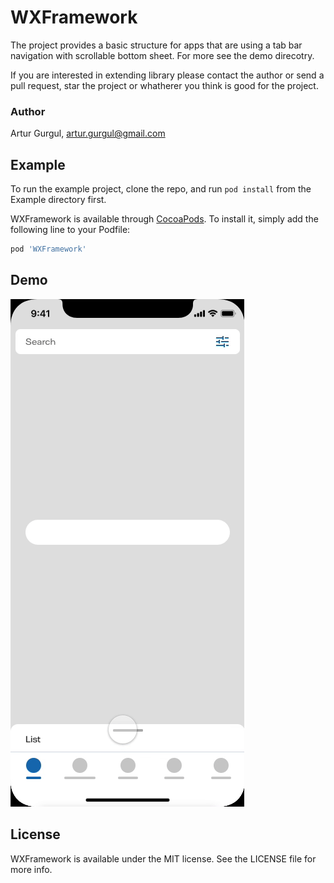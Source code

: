 # WXFramework

The project provides a basic structure for apps that are using a tab bar navigation with scrollable bottom sheet. For more see the demo direcotry. 

If you are interested in extending library please contact the author or send a pull request, star the project or whatherer you think is good for the project.

### Author

Artur Gurgul, artur.gurgul@gmail.com

## Example

To run the example project, clone the repo, and run `pod install` from the Example directory first.


WXFramework is available through [CocoaPods](https://cocoapods.org). 
To install it, simply add the following line to your Podfile:

```ruby
pod 'WXFramework'
```




## Demo

![List view](/demo/list.gif "List View")



## License

WXFramework is available under the MIT license. See the LICENSE file for more info.
